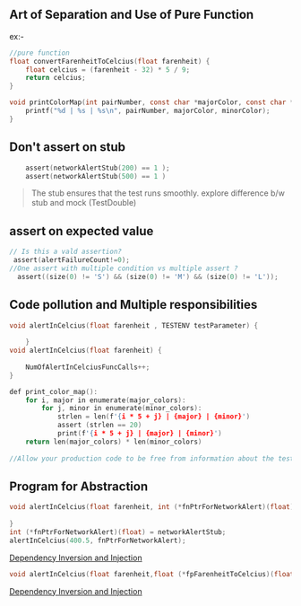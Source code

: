 
## Art of Separation and Use of Pure Function

ex:-
```c
//pure function
float convertFarenheitToCelcius(float farenheit) {
    float celcius = (farenheit - 32) * 5 / 9;
    return celcius;
}

void printColorMap(int pairNumber, const char *majorColor, const char *minorColor ) {
	printf("%d | %s | %s\n", pairNumber, majorColor, minorColor);
}
```
## Don't assert on stub
```c
    assert(networkAlertStub(200) == 1 );
    assert(networkAlertStub(500) == 1 )
```
> The stub ensures that the test runs smoothly. explore difference b/w stub and mock (TestDouble)

## assert on expected value 
```c
// Is this a vald assertion?
 assert(alertFailureCount!=0);
//One assert with multiple condition vs multiple assert ?
  assert((size(0) != 'S') && (size(0) != 'M') && (size(0) != 'L'));
```
## Code pollution and Multiple responsibilities
```c
void alertInCelcius(float farenheit , TESTENV testParameter) {
    
    }
void alertInCelcius(float farenheit) {
    
    NumOfAlertInCelciusFuncCalls++;
}

def print_color_map():
    for i, major in enumerate(major_colors):
        for j, minor in enumerate(minor_colors):
            strlen = len(f'{i * 5 + j} | {major} | {minor}')
            assert (strlen == 20)
            print(f'{i * 5 + j} | {major} | {minor}')
    return len(major_colors) * len(minor_colors)
    
//Allow your production code to be free from information about the test environment.
```
## Program for Abstraction 
```c
void alertInCelcius(float farenheit, int (*fnPtrForNetworkAlert)(float)) {
   
}
int (*fnPtrForNetworkAlert)(float) = networkAlertStub;
alertInCelcius(400.5, fnPtrForNetworkAlert);
```
[Dependency Inversion and Injection](https://github.com/clean-code-craft-tcq-2/test-failer-in-c-AshidaSageer/pull/1/files)

```c
void alertInCelcius(float farenheit,float (*fpFarenheitToCelcius)(float),int (*fpnetworkAlertStub)(float)) { }

```
[Dependency Inversion and Injection](https://github.com/clean-code-craft-tcq-2/test-failer-in-c-KiruthighaKMuthusamy/blob/main/alerter.c)
